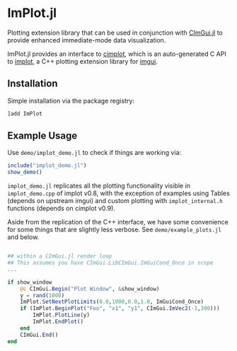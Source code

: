 # ImPlot.jl
Plotting extension library that can be used in conjunction with 
[CImGui.jl](https://github.com/Gnimuc/CImGui.jl) to provide enhanced immediate-mode data 
visualization.

ImPlot.jl provides an interface to [cimplot](https://github.com/cimgui/cimplot), 
which is an auto-generated C API to [implot](https://github.com/epezent/implot), a C++ 
plotting extension library for [imgui](https://github.com/ocornut/imgui).

## Installation

Simple installation via the package registry:

```julia
]add ImPlot
```
## Example Usage

Use `demo/implot_demo.jl` to check if things are working via:

```julia
include("implot_demo.jl")
show_demo()
```

`implot_demo.jl` replicates all the plotting functionality visible in `implot_demo.cpp` of implot v0.8, with the exception of examples using Tables (depends on upstream imgui) and custom plotting with `implot_internal.h` functions (depends on cimplot v0.9). 

Aside from the replication of the C++ interface, we have some convenience for some things that are slightly less verbose. See `demo/example_plots.jl` and below.

```julia

## within a CImGui.jl render loop
## This assumes you have CImGui.LibCImGui.ImGuiCond_Once in scope
...

if show_window
    @c CImGui.Begin("Plot Window", &show_window)
    y = rand(1000)
    ImPlot.SetNextPlotLimits(0.0,1000,0.0,1.0, ImGuiCond_Once)
    if (ImPlot.BeginPlot("Foo", "x1", "y1", CImGui.ImVec2(-1,300)))
        ImPlot.PlotLine(y)
        ImPlot.EndPlot()
    end
    CImGui.End()
end
```

